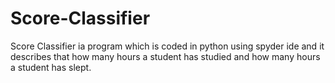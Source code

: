 # Score-Classifier
Score Classifier ia program which is coded in python using spyder ide and it describes that how many hours a student has studied and how many hours a student has slept.
